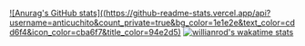 [![Anurag's GitHub stats]((https://github-readme-stats.vercel.app/api?username=anticuchito&count_private=true&bg_color=1e1e2e&text_color=cdd6f4&icon_color=cba6f7&title_color=94e2d5)](https://github.com/anticuchito/my-stats)
[![willianrod's wakatime stats](https://github-readme-stats.vercel.app/api/wakatime?username=anticuchito&bg_color=1e1e2e&text_color=cdd6f4&icon_color=cba6f7&title_color=94e2d5)](https://github.com/anticuchito/my-stats)
